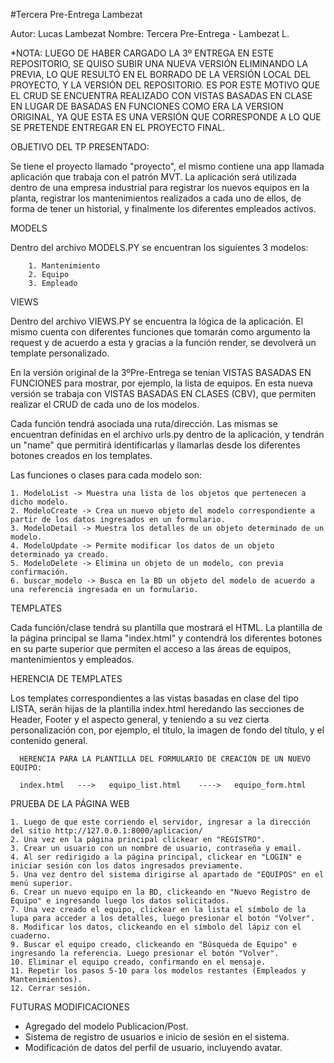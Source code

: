 #Tercera Pre-Entrega Lambezat

Autor: Lucas Lambezat
Nombre: Tercera Pre-Entrega - Lambezat L.

*NOTA: LUEGO DE HABER CARGADO LA 3º ENTREGA EN ESTE REPOSITORIO, SE QUISO SUBIR UNA NUEVA VERSIÓN ELIMINANDO LA PREVIA, LO QUE RESULTÓ
EN EL BORRADO DE LA VERSIÓN LOCAL DEL PROYECTO, Y LA VERSIÓN DEL REPOSITORIO. ES POR ESTE MOTIVO QUE EL CRUD SE ENCUENTRA REALIZADO CON
VISTAS BASADAS EN CLASE EN LUGAR DE BASADAS EN FUNCIONES COMO ERA LA VERSION ORIGINAL, YA QUE ESTA ES UNA VERSIÓN QUE CORRESPONDE A LO
QUE SE PRETENDE ENTREGAR EN EL PROYECTO FINAL.

OBJETIVO DEL TP PRESENTADO:

Se tiene el proyecto llamado "proyecto", el mismo contiene una app llamada aplicación que trabaja con el patrón MVT.
La aplicación será utilizada dentro de una empresa industrial para registrar los nuevos equipos en la planta, registrar los
mantenimientos realizados a cada uno de ellos, de forma de tener un historial, y finalmente los diferentes empleados activos. 



MODELS

  Dentro del archivo MODELS.PY se encuentran los siguientes 3 modelos: 

        1. Mantenimiento
        2. Equipo
        3. Empleado 


VIEWS

  Dentro del archivo VIEWS.PY se encuentra la lógica de la aplicación.
  El mismo cuenta con diferentes funciones que tomarán como argumento la request y de acuerdo a esta y gracias a la función render, 
  se devolverá un template personalizado. 
  
  En la versión original de la 3ºPre-Entrega se tenían VISTAS BASADAS EN FUNCIONES para mostrar, por ejemplo, la lista de equipos. 
  En esta nueva versión se trabaja con VISTAS BASADAS EN CLASES (CBV), que permiten realizar el CRUD de cada uno de los modelos.

  Cada función tendrá asociada una ruta/dirección. Las mismas se encuentran definidas en el archivo urls.py dentro de la aplicación, 
  y tendrán un "name" que permitirá identificarlas y llamarlas desde los diferentes botones creados en los templates.

  Las funciones o clases para cada modelo son:

    1. ModeloList -> Muestra una lista de los objetos que pertenecen a dicho modelo. 
    2. ModeloCreate -> Crea un nuevo objeto del modelo correspondiente a partir de los datos ingresados en un formulario.
    3. ModeloDetail -> Muestra los detalles de un objeto determinado de un modelo.
    4. ModeloUpdate -> Permite modificar los datos de un objeto determinado ya creado.
    5. ModeloDelete -> Elimina un objeto de un modelo, con previa confirmación.
    6. buscar_modelo -> Busca en la BD un objeto del modelo de acuerdo a una referencia ingresada en un formulario.



TEMPLATES

  Cada función/clase tendrá su plantilla que mostrará el HTML.
  La plantilla de la página principal se llama "index.html" y contendrá los diferentes botones en su parte superior que permiten 
  el acceso a las áreas de equipos, mantenimientos y empleados. 

  HERENCIA DE TEMPLATES

  Los templates correspondientes a las vistas basadas en clase del tipo LISTA, serán hijas de la plantilla index.html heredando las 
  secciones de Header, Footer y el aspecto general, y teniendo a su vez cierta personalización con, por ejemplo, el título, la imagen 
  de fondo del título, y el contenido general.

      HERENCIA PARA LA PLANTILLA DEL FORMULARIO DE CREACIÓN DE UN NUEVO EQUIPO:
          
      index.html   --->   equipo_list.html    ---->   equipo_form.html

PRUEBA DE LA PÁGINA WEB

    1. Luego de que este corriendo el servidor, ingresar a la dirección del sitio http://127.0.0.1:8000/aplicacion/
    2. Una vez en la página principal clickear en "REGISTRO".
    3. Crear un usuario con un nombre de usuario, contraseña y email.
    4. Al ser redirigido a la página principal, clickear en "LOGIN" e iniciar sesión con los datos ingresados previamente.
    5. Una vez dentro del sistema dirigirse al apartado de "EQUIPOS" en el menú superior.
    6. Crear un nuevo equipo en la BD, clickeando en "Nuevo Registro de Equipo" e ingresando luego los datos solicitados.
    7. Una vez creado el equipo, clickear en la lista el símbolo de la lupa para acceder a los detalles, luego presionar el botón "Volver".
    8. Modificar los datos, clickeando en el símbolo del lápiz con el cuaderno.
    9. Buscar el equipo creado, clickeando en "Búsqueda de Equipo" e ingresando la referencia. Luego presionar el botón "Volver".
    10. Eliminar el equipo creado, confirmando en el mensaje.
    11. Repetir los pasos 5-10 para los modelos restantes (Empleados y Mantenimientos).
    12. Cerrar sesión.



FUTURAS MODIFICACIONES
- Agregado del modelo Publicacion/Post.
- Sistema de registro de usuarios e inicio de sesión en el sistema.
- Modificación de datos del perfil de usuario, incluyendo avatar.
